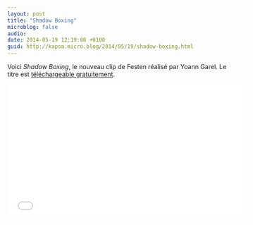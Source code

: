 ```yaml
---
layout: post
title: "Shadow Boxing"
microblog: false
audio: 
date: 2014-05-19 12:19:08 +0100
guid: http://kapsa.micro.blog/2014/05/19/shadow-boxing.html
---
```

Voici <em>Shadow Boxing</em>, le nouveau clip de Festen réalisé par Yoann Garel. Le titre est <a href="http://festenmusic.bandcamp.com/track/shadow-boxing">téléchargeable gratuitement</a>.

<iframe src="//www.youtube.com/embed/fYARATjbBhU?rel=0&showinfo=0" width="545" height="307" frameborder="0" allowfullscreen="allowfullscreen"></iframe>
